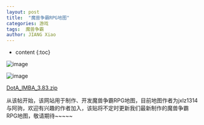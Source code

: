 ```yaml
---
layout: post
title:  "魔兽争霸RPG地图"
categories: 游戏
tags:  魔兽争霸  
author: JIANG Xiao
---
```


* content
{:toc}

![image](https://user-images.githubusercontent.com/69498712/174216975-5474845d-1e11-4e0a-ba86-0377b59ee976.png)

![image](https://user-images.githubusercontent.com/69498712/174216990-4b323310-f9a2-4823-8c69-0e87eba94a96.png)

[DotA_IMBA_3.83.zip](https://github.com/jxlz1314/jxlz1314.github.io/files/8924424/DotA_IMBA_3.83.zip)

从该帖开始，该网站用于制作、开发魔兽争霸RPG地图，目前地图作者为jxlz1314与阿驹，欢迎有兴趣的作者加入，该贴将不定时更新我们最新制作的魔兽争霸RPG地图，敬请期待~~~~~

